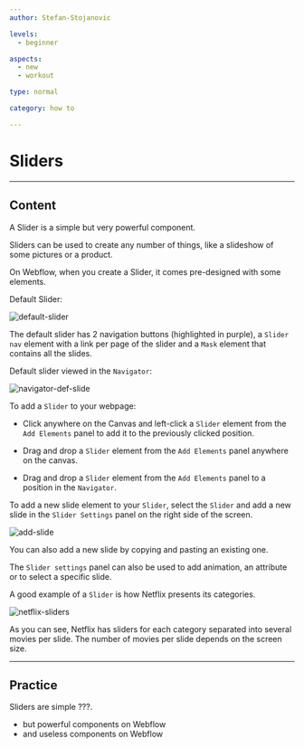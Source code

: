 ```yaml
---
author: Stefan-Stojanovic

levels:
  - beginner

aspects:
  - new
  - workout

type: normal

category: how to

---
```


# Sliders

---
## Content

A Slider is a simple but very powerful component.

Sliders can be used to create any number of things, like a slideshow of some pictures or a product. 

On Webflow, when you create a Slider, it comes pre-designed with some elements.

Default Slider:

![default-slider](https://img.enkipro.com/44960d891625b50c689a04bf7bd88d72.png)

The default slider has 2 navigation buttons (highlighted in purple), a `Slider nav` element with a link per page of the slider and a `Mask` element that contains all the slides.

Default slider viewed in the `Navigator`:

![navigator-def-slide](https://img.enkipro.com/f4c1dbcc07680b70f242b6ca964d9d04.png)

To add a `Slider` to your webpage:

- Click anywhere on the Canvas and left-click a `Slider` element from the `Add Elements` panel to add it to the previously clicked position.

- Drag and drop a `Slider` element from the `Add Elements` panel anywhere on the canvas.

- Drag and drop a `Slider` element from the `Add Elements` panel to a position in the `Navigator`.


To add a new slide element to your `Slider`, select the `Slider` and add a new slide in the `Slider Settings` panel on the right side of the screen.

![add-slide](https://img.enkipro.com/af608fcc31fac43cc203b37bbeed58e5.png)

You can also add a new slide by copying and pasting an existing one.

The `Slider settings` panel can also be used to add animation, an attribute or to select a specific slide.

A good example of a `Slider` is how Netflix presents its categories.

![netflix-sliders](https://img.enkipro.com/c84ab61810e5878947e4909dbf729a59.png)

As you can see, Netflix has sliders for each category separated into several movies per slide. The number of movies per slide depends on the screen size.


---
## Practice

Sliders are simple ???.

* but powerful components on Webflow
* and useless components on Webflow